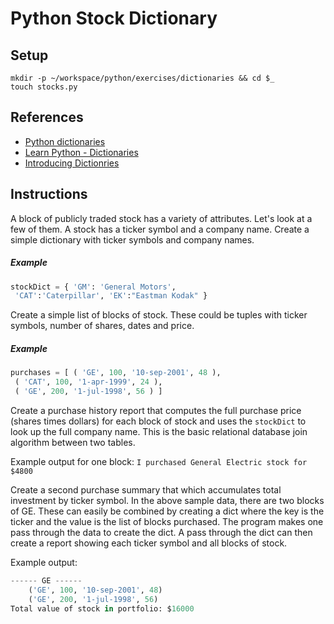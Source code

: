 # Python Stock Dictionary

## Setup

```
mkdir -p ~/workspace/python/exercises/dictionaries && cd $_
touch stocks.py
```

## References

* [Python dictionaries](https://docs.python.org/3.6/tutorial/datastructures.html#dictionaries)
* [Learn Python - Dictionaries](https://www.learnpython.org/en/Dictionaries)
* [Introducing Dictionries](http://www.diveintopython.net/native_data_types/index.html#odbchelper.dict)


## Instructions

A block of publicly traded stock has a variety of attributes. Let's look at a few of them. A stock has a ticker symbol and a company name. Create a simple dictionary with ticker symbols and company names.

##### Example

```python
stockDict = { 'GM': 'General Motors',
 'CAT':'Caterpillar', 'EK':"Eastman Kodak" }
```

Create a simple list of blocks of stock. These could be tuples with ticker symbols, number of shares, dates and price.

##### Example

```python
purchases = [ ( 'GE', 100, '10-sep-2001', 48 ),
 ( 'CAT', 100, '1-apr-1999', 24 ),
 ( 'GE', 200, '1-jul-1998', 56 ) ]
```

Create a purchase history report that computes the full purchase price (shares times dollars) for each block of stock and uses the `stockDict` to look up the full company name. This is the basic relational database join algorithm between two tables.

Example output for one block:
`I purchased General Electric stock for $4800`

Create a second purchase summary that which accumulates total investment by ticker symbol. In the above sample data, there are two blocks of GE. These can easily be combined by creating a dict where the key is the ticker and the value is the list of blocks purchased. The program makes one pass through the data to create the dict. A pass through the dict can then create a report showing each ticker symbol and all blocks of stock.

Example output:
```py
------ GE ------
    ('GE', 100, '10-sep-2001', 48)
    ('GE', 200, '1-jul-1998', 56)
Total value of stock in portfolio: $16000
```
